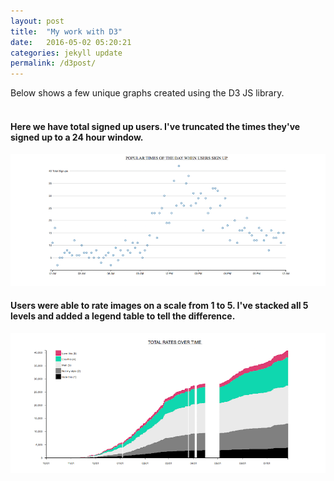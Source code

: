 ```yaml
---
layout: post
title:  "My work with D3"
date:   2016-05-02 05:20:21
categories: jekyll update
permalink: /d3post/
---
```


Below shows a few unique graphs created using the D3 JS library.
<br><br>
<h4>Here we have total signed up users. I've truncated
the times they've signed up to a 24 hour window.</h4>
<img src='/css/assets/images/d3/popular_day.png/'/>
<h4>Users were able to rate images on a scale from 1 to 5.
I've stacked all 5 levels and added a legend table to tell the difference.</h4>
<img src='/css/assets/images/d3/total_rates.png/'/>
